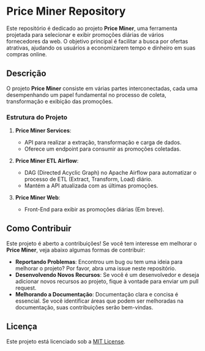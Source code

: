 # Price Miner Repository

Este repositório é dedicado ao projeto **Price Miner**, uma ferramenta projetada para selecionar e exibir promoções diárias de vários fornecedores da web. O objetivo principal é facilitar a busca por ofertas atrativas, ajudando os usuários a economizarem tempo e dinheiro em suas compras online.

## Descrição

O projeto **Price Miner** consiste em várias partes interconectadas, cada uma desempenhando um papel fundamental no processo de coleta, transformação e exibição das promoções.

### Estrutura do Projeto

1. **Price Miner Services**:
   - API para realizar a extração, transformação e carga de dados.
   - Oferece um endpoint para consumir as promoções coletadas.

2. **Price Miner ETL Airflow**:
   - DAG (Directed Acyclic Graph) no Apache Airflow para automatizar o processo de ETL (Extract, Transform, Load) diário.
   - Mantém a API atualizada com as últimas promoções.

3. **Price Miner Web**:
   - Front-End para exibir as promoções diárias (Em breve).

## Como Contribuir

Este projeto é aberto a contribuições! Se você tem interesse em melhorar o **Price Miner**, veja abaixo algumas formas de contribuir:

- **Reportando Problemas**: Encontrou um bug ou tem uma ideia para melhorar o projeto? Por favor, abra uma issue neste repositório.
- **Desenvolvendo Novos Recursos**: Se você é um desenvolvedor e deseja adicionar novos recursos ao projeto, fique à vontade para enviar um pull request.
- **Melhorando a Documentação**: Documentação clara e concisa é essencial. Se você identificar áreas que podem ser melhoradas na documentação, suas contribuições serão bem-vindas.

## Licença

Este projeto está licenciado sob a [MIT License](LICENSE).




